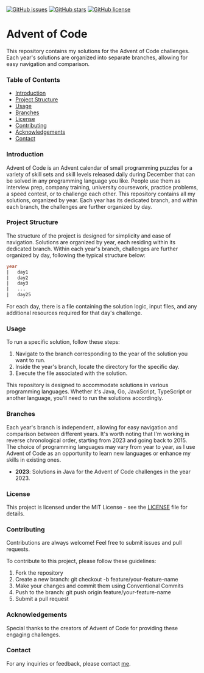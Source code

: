 [![GitHub issues](https://img.shields.io/github/issues/ynncstslv/advent-of-code)](https://github.com/ynncstslv/advent-of-code/issues)
[![GitHub stars](https://img.shields.io/github/stars/ynncstslv/advent-of-code)](https://github.com/ynncstslv/advent-of-code/stargazers)
[![GitHub license](https://img.shields.io/github/license/ynncstslv/advent-of-code)](https://github.com/ynncstslv/advent-of-code/blob/main/LICENSE)

# Advent of Code

This repository contains my solutions for the Advent of Code challenges. Each year's solutions are organized into separate branches, allowing for easy navigation and comparison.

### Table of Contents

- [Introduction](#introduction)
- [Project Structure](#project-structure)
- [Usage](#usage)
- [Branches](#branches)
- [License](#license)
- [Contributing](#contributing)
- [Acknowledgements](#acknowledgements)
- [Contact](#contact)

### Introduction

Advent of Code is an Advent calendar of small programming puzzles for a variety of skill sets and skill levels released daily during December that can be solved in any programming language you like. People use them as interview prep, company training, university coursework, practice problems, a speed contest, or to challenge each other. This repository contains all my solutions, organized by year. Each year has its dedicated branch, and within each branch, the challenges are further organized by day.

### Project Structure

The structure of the project is designed for simplicity and ease of navigation. Solutions are organized by year, each residing within its dedicated branch. Within each year's branch, challenges are further organized by day, following the typical structure below:

```sql
year
|   day1
|   day2
|   day3
|   ...
|   day25
```

For each day, there is a file containing the solution logic, input files, and any additional resources required for that day's challenge.

### Usage

To run a specific solution, follow these steps:

1. Navigate to the branch corresponding to the year of the solution you want to run.
2. Inside the year's branch, locate the directory for the specific day.
3. Execute the file associated with the solution.

This repository is designed to accommodate solutions in various programming languages. Whether it's Java, Go, JavaScript, TypeScript or another language, you'll need to run the solutions accordingly.

### Branches

Each year's branch is independent, allowing for easy navigation and comparison between different years. It's worth noting that I'm working in reverse chronological order, starting from 2023 and going back to 2015. The choice of programming languages may vary from year to year, as I use Advent of Code as an opportunity to learn new languages or enhance my skills in existing ones.

- **2023**: Solutions in Java for the Advent of Code challenges in the year 2023.

### License

This project is licensed under the MIT License - see the [LICENSE](./LICENSE) file for details.

### Contributing

Contributions are always welcome! Feel free to submit issues and pull requests.

To contribute to this project, please follow these guidelines:

1. Fork the repository
2. Create a new branch: git checkout -b feature/your-feature-name
3. Make your changes and commit them using Conventional Commits
4. Push to the branch: git push origin feature/your-feature-name
5. Submit a pull request

### Acknowledgements

Special thanks to the creators of Advent of Code for providing these engaging challenges.

### Contact

For any inquiries or feedback, please contact [me](your_email@example.com).

